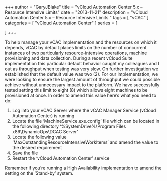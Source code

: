 +++
author = "GaryJBlake"
title = "vCloud Automation Center 5.x – Resource Intensive Limits"
date = "2013-11-21"
description = "vCloud Automation Center 5.x – Resource Intensive Limits "
tags = [
    "vCAC"
]
categories = [
    "vCloud Automation Center"
]
series = [

]
+++

 To help manage your vCAC implementation and the resources on which it depends, vCAC by default places limits on the number of concurrent instances of two particularly resource-intensive operations, machine provisioning and data collection. During a recent vCloud Suite implementation this particular default behavior caught my colleagues and I out as throughput when testing was very slow. On further investigation we established that the default value was two (2).
For our implementation, we were looking to ensure the largest amount of throughput we could possible achieve without unnecessary impact to the platform. We have successfully tested setting this limit to eight (8) which allows eight machines to be provisioned at once. In order to amend this value here’s what you need to do:
1. Log into your vCAC Server where the vCAC Manager Service (vCloud Automation Center) is running
2. Locate the file ‘MachineService.exe.config’ file which can be located in the following directory ‘%SystemDrive%\Program Files x86\DynamicOps\DCAC Server’
3. Locate the following value ‘MaxOutstandingResourceIntensiveWorkItems’ and amend the value to the desired requirement
4. Save the file
5. Restart the ‘vCloud Automation Center’ service

Remember if you’re running a High Availability implementation to amend the setting on the ‘Stand-by’ system.